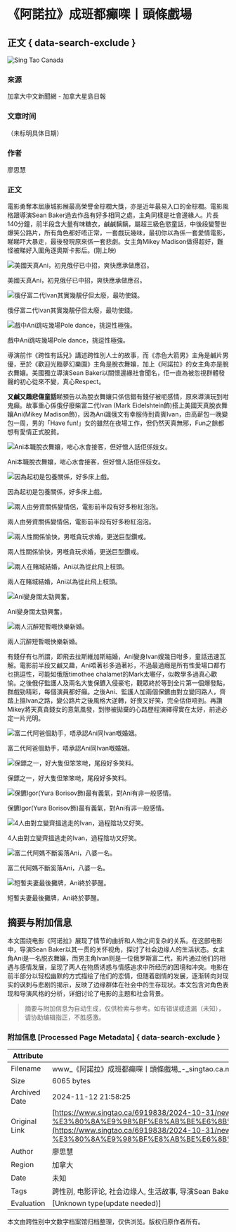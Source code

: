 # 《阿諾拉》成班都癲㗎丨頭條戲場

## 正文 { data-search-exclude }


![Sing Tao Canada](https://www.singtao.ca/wp-content/themes/singtaoca2019/images/logo.png)

### 來源
加拿大中文新聞網 - 加拿大星島日報

### 文章时间
（未标明具体日期）

### 作者
廖思慧

### 正文
電影勇奪本屆康城影展最高榮譽金棕櫚大獎，亦是近年最易入口的金棕櫚。電影風格跟導演Sean Baker過去作品有好多相同之處，主角同樣是社會邊緣人。片長140分鐘，前半段含大量有味糖衣，鹹鹹黐黐，屬超三級色慾童話，中後段變警世爆笑公路片，所有角色都好唔正常，一套戲玩幾味，最初你以為係一套愛情電影，睇睇吓大暴走，最後發現原來係一套悲劇。女主角Mikey Madison做得超好，難怪被睇好入圍角逐奧斯卡影后。(剛上映)

![美國天真Ani，初見俄仔已中招，爽快應承做應召。](https://image.hkhl.hk/f/1024p0/0x0/lr/sthl/f4d592d60254a0499e2e0c7e434754d2/2024-11/p2914214093.jpg)

美國天真Ani，初見俄仔已中招，爽快應承做應召。

![俄仔富二代Ivan其實幾靚仔但太廢，最叻使錢。](https://image.hkhl.hk/f/1024p0/0x0/lr/sthl/d206e231bf8aad2ffa9ea8603627e49e/2024-11/vs-20anoramovie-searchx-005.jpg)

俄仔富二代Ivan其實幾靚仔但太廢，最叻使錢。

![戲中Ani跳咗幾場Pole dance，挑逗性極強。](https://image.hkhl.hk/f/1024p0/0x0/lr/sthl/e7aab8be05be25000b73a96c7a8c4139/2024-11/vs-20anoramovie-searchx-118.jpg)

戲中Ani跳咗幾場Pole dance，挑逗性極強。

導演前作《跨性有話兒》講述跨性別人士的故事，而《赤色大箭男》主角是鹹片男優，至於《歡迎光臨夢幻樂園》主角是脫衣舞孃，加上《阿諾拉》的女主角亦是脫衣舞孃。美國獨立導演Sean Baker以關懷邊緣社會聞名，佢一直為被忽視群體發聲的初心從來不變，真心Respect。

**又鹹又趣悲傷童話**睇預告以為脫衣舞孃只係信錯有錢仔被呃感情，原來導演玩到咁鬼癲。故事重心係俄仔廢柴富二代Ivan (Mark Eidelshtein飾)搭上美國天真脫衣舞孃Ani(Mikey Madison飾)，因為Ani識俄文有幸服侍到貴賓Ivan，由高薪包一晚變包一周，男的「Have fun!」女的雖然在夜場工作，但仍然天真無邪，Fun之餘都想有愛情正式脫貧。

![Ani本職脫衣舞孃，啱心水會接客，但好憎人話佢係妓女。](https://image.hkhl.hk/f/1024p0/0x0/lr/sthl/e4bee9ea16dbda3c715ad306b647b94b/2024-11/anora_001_credit_augusta_quirk.jpg)

Ani本職脫衣舞孃，啱心水會接客，但好憎人話佢係妓女。

![因為起初是包養關係，好多床上戲。](https://image.hkhl.hk/f/1024p0/0x0/lr/sthl/d76ae5feaa4c9694dc3e1c48a986911f/2024-11/vs-officialtrailer2imdb-123.jpg)

因為起初是包養關係，好多床上戲。

![兩人由勞資關係變情侶，電影前半段有好多粉紅泡泡。](https://image.hkhl.hk/f/1024p0/0x0/lr/sthl/9aa350261b2e8cff82ec49624da0f3da/2024-11/vs-20anoramovie-searchx-202.jpg)

兩人由勞資關係變情侶，電影前半段有好多粉紅泡泡。

![兩人性關係愉快，男嘅貪玩求婚，更送巨型鑽戒。](https://image.hkhl.hk/f/1024p0/0x0/lr/sthl/dd51de285a195d0546ba9b5bf3bc9f5b/2024-11/p2914214092.jpg)

兩人性關係愉快，男嘅貪玩求婚，更送巨型鑽戒。

![兩人在賭城結婚，Ani以為從此飛上枝頭。](https://image.hkhl.hk/f/1024p0/0x0/lr/sthl/215301e4c112db6e39c065e7d7df52d1/2024-11/4224_d001_27440_cropr.jpg)

兩人在賭城結婚，Ani以為從此飛上枝頭。

![Ani變身闊太勁興奮。](https://image.hkhl.hk/f/1024p0/0x0/lr/sthl/1ad766980387d28232d0f3836282fc4b/2024-11/11111.jpg)

Ani變身闊太勁興奮。

![兩人沉醉短暫嘅快樂新婚。](https://image.hkhl.hk/f/1024p0/0x0/lr/sthl/645462d6f334784073920b04eea69dea/2024-11/anora_credit_drew_daniels.jpg)

兩人沉醉短暫嘅快樂新婚。

有錢仔有乜所謂，即飛去拉斯維加斯結婚，Ani變身Ivan嫂幾日咁多，童話迅速瓦解。電影前半段又鹹又趣，Ani唔著衫多過著衫，不過最過癮是所有性愛場口都冇乜挑逗性，可能如俄版timothee chalamet的Mark太𡃁仔，似教學多過真心歡愉。之後俄仔監護人及兩名大隻保鑣入侵豪宅，觀眾終於等到全片第一個爆發點，群戲勁精彩，每個演員都好癲。之後Ani、監護人加兩個保鑣由對立變同路人，齊踏上搵Ivan之路，變公路片之後風格大逆轉，好喪又好笑，完全估佢唔到。再讚Mikey將天真貪錢女的意氣風發，到慘被拋棄的心路歷程演繹得實在太好，前途必定一片光明。

![富二代阿爸個助手，唔承認Ani同Ivan嘅婚姻。](https://image.hkhl.hk/f/1024p0/0x0/lr/sthl/bf6fd8c2ab044eee5f03e86e9dcc4374/2024-11/4224_d001_06260r.jpg)

富二代阿爸個助手，唔承認Ani同Ivan嘅婚姻。

![保鏢之一，好大隻但笨笨哋，尾段好多笑料。](https://image.hkhl.hk/f/1024p0/0x0/lr/sthl/68f3eea62c9790c315176634a81933da/2024-11/4224_d001_06371rv2.jpg)

保鏢之一，好大隻但笨笨哋，尾段好多笑料。

![保鑣Igor(Yura Borisov飾)最有義氣，對Ani有非一般感情。](https://image.hkhl.hk/f/1024p0/0x0/lr/sthl/23c00c023c809c978677c0c675b4b5e2/2024-11/4224_d001_06804r.jpg)

保鑣Igor(Yura Borisov飾)最有義氣，對Ani有非一般感情。

![4人由對立變齊搵逃走的Ivan，過程陰功又好笑。](https://image.hkhl.hk/f/1024p0/0x0/lr/sthl/5dc2a8aa17ae3c7d897cee0d49b6fe18/2024-11/VS--20ANORAMOVIE-SearchX-1_23_.jpg)

4人由對立變齊搵逃走的Ivan，過程陰功又好笑。

![富二代阿媽不斷奚落Ani，八婆一名。](https://image.hkhl.hk/f/1024p0/0x0/lr/sthl/b8de6d01539f722d9fd2674e5ba1874b/2024-11/vs-20anoramovie-searchx-115.jpg)

富二代阿媽不斷奚落Ani，八婆一名。

![短暫夫妻最後攤牌，Ani終於夢醒。](https://image.hkhl.hk/f/1024p0/0x0/lr/sthl/94e0c9400845beedcef1b1ad81fc4ec9/2024-11/4224_d001_16907r.jpg)

短暫夫妻最後攤牌，Ani終於夢醒。

## 摘要与附加信息

<!-- tcd_abstract -->
本文围绕电影《阿诺拉》展现了情节的曲折和人物之间复杂的关系。在这部电影中，导演Sean Baker以其一贯的关怀视角，探讨了社会边缘人的生活状态。女主角Ani是一名脱衣舞孃，而男主角Ivan则是一位俄罗斯富二代，影片通过他们的相遇与感情发展，呈现了两人在物质诱惑与情感追求中所经历的困境和冲突。电影在前半部分以轻松幽默的方式描绘了他们的恋情，但随着剧情的发展，逐渐转向对现实的讽刺与悲剧的揭示，反映了边缘群体在社会中的生存现状。本文包含对角色表现和导演风格的分析，详细讨论了电影的主题和社会背景。
<!-- tcd_abstract_end -->

> 摘要与附加信息为自动生成，仅供检索与参考。如有错误或遗漏（未知），请协助编辑指正，不胜感激。

### 附加信息 [Processed Page Metadata] { data-search-exclude }

| Attribute       | Value                                  |
|-----------------|----------------------------------------|
| Filename        | www_《阿諾拉》成班都癲㗎丨頭條戲場_-_singtao.ca.md                             |
| Size            | 6065 bytes                           |
| Archived Date   | 2024-11-12 21:58:25                             |
| Original Link   | [https://www.singtao.ca/6919838/2024-10-31/news-%E3%80%8A%E9%98%BF%E8%AB%BE%E6%8B%89%E3%80%8B%E6%88%90%E7%8F%AD%E9%83%BD%E7%99%B2%E3%97%8E%E4%B8%A8%E9%A0%AD%E6%A2%9D%E6%88%B2%E5%A0%B4/](https://www.singtao.ca/6919838/2024-10-31/news-%E3%80%8A%E9%98%BF%E8%AB%BE%E6%8B%89%E3%80%8B%E6%88%90%E7%8F%AD%E9%83%BD%E7%99%B2%E3%97%8E%E4%B8%A8%E9%A0%AD%E6%A2%9D%E6%88%B2%E5%A0%B4/)                       |
| Author          | 廖思慧                               |
| Region          | 加拿大                               |
| Date            | 未知                                 |
| Tags            | 跨性别, 电影评论, 社会边缘人, 生活故事, 导演Sean Baker, 文化分析, 性别与身份, 电影解析                                 |
| Evaluation            | [Unknown type(update needed)]                                 |
<!-- tcd_table_end -->

本文由跨性别中文数字档案馆归档整理，仅供浏览。版权归原作者所有。
